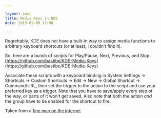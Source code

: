 ```yaml
---

layout: post
title: Media Keys in KDE
date: 2015-09-09 17:08

---
```


Regrettably, KDE does not have a built-in way to assign media functions to arbitrary keyboard shortcuts (or at least, I couldn't find it).

So, here are a bunch of scripts for Play/Pause, Next, Previous, and Stop: [https://github.com/bastibe/KDE-Media-Keys](https://github.com/bastibe/KDE-Media-Keys)

Associate these scripts with a keyboard binding in System Settings -> Shortcuts -> Custom Shortcuts -> Edit -> New -> Global Shortcut -> Command/URL, then set the trigger to the action to the script and use your preferred key as a trigger. Note that you have to save/apply every step of the way, or parts of it won't get saved. Also note that both the action *and* the group have to be enabled for the shortcut to fire.

Taken from a [fine man on the internet](https://www.kubuntuforums.net/showthread.php?58197-How-To-Get-Global-Media-Shortcuts-in-KDE)
